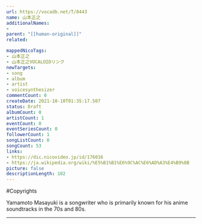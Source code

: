 ```yaml
---
url: https://vocadb.net/T/8443
name: 山本正之
additionalNames: 
- 
parent: "[[human-original]]"
related:

mappedNicoTags:
- 山本正之
- 山本正之VOCALOIDリンク
newTargets:
- song
- album
- artist
- voicesynthesizer
commentCount: 0
createDate: 2021-10-10T01:35:17.507
status: Draft
albumCount: 0
artistCount: 1
eventCount: 0
eventSeriesCount: 0
followerCount: 1
songListCount: 0
songCount: 53
links: 
- https://dic.nicovideo.jp/id/176016
- https://ja.wikipedia.org/wiki/%E5%B1%B1%E6%9C%AC%E6%AD%A3%E4%B9%8B
picture: false
descriptionLength: 102
---
```


#Copyrights

Yamamoto Masayuki is a songwriter who is primarily known for his anime soundtracks in the 70s and 80s.

---

